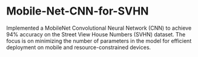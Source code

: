 # Mobile-Net-CNN-for-SVHN
Implemented a MobileNet Convolutional Neural Network (CNN) to achieve 94% accuracy on the Street View House Numbers (SVHN) dataset. The focus is on minimizing the number of parameters in the model for efficient deployment on mobile and resource-constrained devices.
